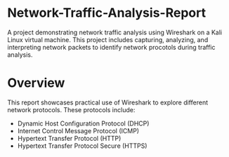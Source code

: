 # Network-Traffic-Analysis-Report
A project demonstrating network traffic analysis using Wireshark on a Kali Linux virtual machine. This project includes capturing, analyzing, and interpreting network packets to identify network procotols during traffic analysis.

# Overview
This report showcases practical use of Wireshark to explore different network protocols. These protocols include:
- Dynamic Host Configuration Protocol (DHCP)
- Internet Control Message Protocol (ICMP)
- Hypertext Transfer Protocol (HTTP)
- Hypertext Transfer Protocol Secure (HTTPS)
